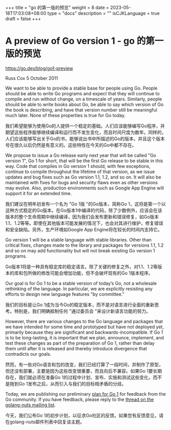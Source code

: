 +++
title = "go 的第一版的预览"
weight = 8
date = 2023-05-18T17:03:08+08:00
type = "docs"
description = ""
isCJKLanguage = true
draft = false
+++

# A preview of Go version 1 - go 的第一版的预览

https://go.dev/blog/go1-preview

Russ Cox
5 October 2011

We want to be able to provide a stable base for people using Go. People should be able to write Go programs and expect that they will continue to compile and run without change, on a timescale of years. Similarly, people should be able to write books about Go, be able to say which version of Go the book is describing, and have that version number still be meaningful much later. None of these properties is true for Go today.

我们希望能够为使用Go的人提供一个稳定的基础。人们应该能够编写Go程序，并期望这些程序能够继续编译和运行而不发生变化，而且时间尺度为数年。同样的，人们应该能够写出关于Go的书，能够说出书中所描述的Go的版本，并且这个版本号在很久以后仍然是有意义的。这些特性在今天的Go中都不存在。

We propose to issue a Go release early next year that will be called "Go version 1", Go 1 for short, that will be the first Go release to be stable in this way. Code that compiles in Go version 1 should, with few exceptions, continue to compile throughout the lifetime of that version, as we issue updates and bug fixes such as Go version 1.1, 1.2, and so on. It will also be maintained with fixes for bugs and security flaws even as other versions may evolve. Also, production environments such as Google App Engine will support it for an extended time.

我们建议在明年初发布一个名为 "Go 1版 "的Go版本，简称Go 1，这将是第一个以这种方式稳定的Go版本。在Go版本1中编译的代码，除了少数例外，应该会在该版本的整个生命周期中继续编译，因为我们会发布更新和错误修复，如Go版本1.1、1.2等等。即使在其他版本可能发展的情况下，也会对其进行维护，修复错误和安全缺陷。另外，生产环境如Google App Engine将在较长的时间内支持它。

Go version 1 will be a stable language with stable libraries. Other than critical fixes, changes made to the library and packages for versions 1.1, 1.2 and so on may add functionality but will not break existing Go version 1 programs.

Go版本1将是一种具有稳定库的稳定语言。除了关键的修复之外，对1.1、1.2等版本的库和包所做的修改可能会增加功能，但不会破坏现有的Go 1版本程序。

Our goal is for Go 1 to be a stable version of today’s Go, not a wholesale rethinking of the language. In particular, we are explicitly resisting any efforts to design new language features "by committee."

我们的目标是让Go 1成为当今Go的稳定版本，而不是对语言进行全面的重新思考。特别是，我们明确抵制任何 "通过委员会 "来设计新语言功能的努力。

However, there are various changes to the Go language and packages that we have intended for some time and prototyped but have not deployed yet, primarily because they are significant and backwards-incompatible. If Go 1 is to be long-lasting, it is important that we plan, announce, implement, and test these changes as part of the preparation of Go 1, rather than delay them until after it is released and thereby introduce divergence that contradicts our goals.

然而，有一些对Go语言和包的改变，我们已经打算了一段时间，并制作了原型，但还没有部署，主要是因为这些改变很重要，而且向后不兼容。如果Go 1要长期存在，我们就必须在准备Go 1的过程中计划、宣布、实施和测试这些变化，而不是拖到Go 1发布之后，从而引入与我们的目标相矛盾的分歧。

Today, we are publishing our preliminary [plan for Go 1](https://docs.google.com/document/pub?id=1ny8uI-_BHrDCZv_zNBSthNKAMX_fR_0dc6epA6lztRE) for feedback from the Go community. If you have feedback, please reply to the [thread on the golang-nuts mailing list](http://groups.google.com/group/golang-nuts/browse_thread/thread/badc4f323431a4f6).

今天，我们公布Go 1的初步计划，以征求Go社区的反馈。如果您有反馈意见，请在golang-nuts邮件列表中回复该主题。
